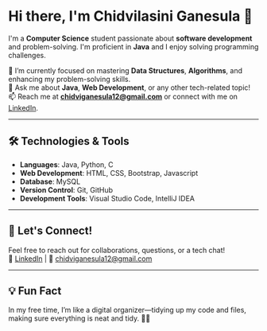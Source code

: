 # Hi there, I'm Chidvilasini Ganesula 👋

I'm a **Computer Science** student passionate about **software development** and problem-solving. I'm proficient in **Java** and I enjoy solving programming challenges.

🌱 I’m currently focused on mastering **Data Structures**, **Algorithms**, and enhancing my problem-solving skills.<br>
💬 Ask me about **Java**, **Web Development**, or any other tech-related topic!  
📫 Reach me at **chidviganesula12@gmail.com** or connect with me on [LinkedIn](https://www.linkedin.com/in/chidvilasini-g-a33530231/).

---

## 🛠️ Technologies & Tools
- **Languages**: Java, Python, C  
- **Web Development**: HTML, CSS, Bootstrap, Javascript
- **Database**: MySQL  
- **Version Control**: Git, GitHub  
- **Development Tools**: Visual Studio Code, IntelliJ IDEA

---

## 📣 Let's Connect!
Feel free to reach out for collaborations, questions, or a tech chat!  
🔗 [LinkedIn](https://www.linkedin.com/in/chidvilasini-g-a33530231/) | 📧 [chidviganesula12@gmail.com](mailto:chidviganesula12@gmail.com)

---

## 💡 Fun Fact  
In my free time, I’m like a digital organizer—tidying up my code and files, making sure everything is neat and tidy. 📂✨

